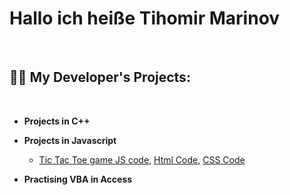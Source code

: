 <h1>Hallo ich heiße Tihomir Marinov</h1> <br>


<h2>👨‍💻 My Developer's Projects:</h2>  <br>

- <b>Projects in C++</b>   <br>
 
- <b>Projects in Javascript</b> <br>
   - [Tic Tac Toe game JS code](https://github.com/TihomirMarinov21/TihomirMarinov21/blob/main/main.js ), [Html Code](https://github.com/TihomirMarinov21/TihomirMarinov21/blob/main/ttt.html), [CSS Code](https://github.com/TihomirMarinov21/TihomirMarinov21/blob/main/style.css)
- <b>Practising VBA in Access</b> <br>
